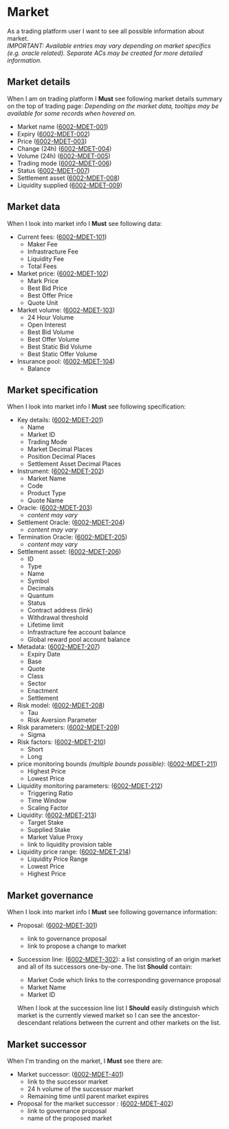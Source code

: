 # Market

As a trading platform user I want to see all possible information about market.  
<i>IMPORTANT: Available entries may vary depending on market specifics (e.g. oracle related). Separate ACs may be created for more detailed information.</i>

## Market details

When I am on trading platform I **Must** see following market details summary on the top of trading page:
<i> Depending on the market data, tooltips may be available for some records when hovered on.</i>

- Market name (<a name="6002-MDET-001" href="#6002-MDET-001">6002-MDET-001</a>)
- Expiry (<a name="6002-MDET-002" href="#6002-MDET-002">6002-MDET-002</a>)
- Price (<a name="6002-MDET-003" href="#6002-MDET-003">6002-MDET-003</a>)
- Change (24h) (<a name="6002-MDET-004" href="#6002-MDET-004">6002-MDET-004</a>)
- Volume (24h) (<a name="6002-MDET-005" href="#6002-MDET-005">6002-MDET-005</a>)
- Trading mode (<a name="6002-MDET-006" href="#6002-MDET-006">6002-MDET-006</a>)
- Status (<a name="6002-MDET-007" href="#6002-MDET-007">6002-MDET-007</a>)
- Settlement asset (<a name="6002-MDET-008" href="#6002-MDET-008">6002-MDET-008</a>)
- Liquidity supplied (<a name="6002-MDET-009" href="#6002-MDET-009">6002-MDET-009</a>)

## Market data

When I look into market info I **Must** see following data:

- Current fees: (<a name="6002-MDET-101" href="#6002-MDET-101">6002-MDET-101</a>)
  - Maker Fee
  - Infrastracture Fee
  - Liquidity Fee
  - Total Fees
- Market price: (<a name="6002-MDET-102" href="#6002-MDET-102">6002-MDET-102</a>)
  - Mark Price
  - Best Bid Price
  - Best Offer Price
  - Quote Unit
- Market volume: (<a name="6002-MDET-103" href="#6002-MDET-103">6002-MDET-103</a>)
  - 24 Hour Volume
  - Open Interest
  - Best Bid Volume
  - Best Offer Volume
  - Best Static Bid Volume
  - Best Static Offer Volume
- Insurance pool: (<a name="6002-MDET-104" href="#6002-MDET-104">6002-MDET-104</a>)
  - Balance

## Market specification

When I look into market info I **Must** see following specification:

- Key details: (<a name="6002-MDET-201" href="#6002-MDET-201">6002-MDET-201</a>)
  - Name
  - Market ID
  - Trading Mode
  - Market Decimal Places
  - Position Decimal Places
  - Settlement Asset Decimal Places
- Instrument: (<a name="6002-MDET-202" href="#6002-MDET-202">6002-MDET-202</a>)
  - Market Name
  - Code
  - Product Type
  - Quote Name
- Oracle: (<a name="6002-MDET-203" href="#6002-MDET-203">6002-MDET-203</a>)
  - <i>content may vary</i>
- Settlement Oracle: (<a name="6002-MDET-204" href="#6002-MDET-204">6002-MDET-204</a>)
  - <i>content may vary</i>
- Termination Oracle: (<a name="6002-MDET-205" href="#6002-MDET-205">6002-MDET-205</a>)
  - <i>content may vary</i>
- Settlement asset: (<a name="6002-MDET-206" href="#6002-MDET-206">6002-MDET-206</a>)
  - ID
  - Type
  - Name
  - Symbol
  - Decimals
  - Quantum
  - Status
  - Contract address (link)
  - Withdrawal threshold
  - Lifetime limit
  - Infrastracture fee account balance
  - Global reward pool account balance
- Metadata: (<a name="6002-MDET-207" href="#6002-MDET-207">6002-MDET-207</a>)
  - Expiry Date
  - Base
  - Quote
  - Class
  - Sector
  - Enactment
  - Settlement
- Risk model: (<a name="6002-MDET-208" href="#6002-MDET-208">6002-MDET-208</a>)
  - Tau
  - Risk Aversion Parameter
- Risk parameters: (<a name="6002-MDET-209" href="#6002-MDET-209">6002-MDET-209</a>)
  - Sigma
- Risk factors: (<a name="6002-MDET-210" href="#6002-MDET-210">6002-MDET-210</a>)
  - Short
  - Long
- price monitoring bounds <i>(multiple bounds possible)</i>: (<a name="6002-MDET-211" href="#6002-MDET-211">6002-MDET-211</a>)
  - Highest Price
  - Lowest Price
- Liquidity monitoring parameters: (<a name="6002-MDET-212" href="#6002-MDET-212">6002-MDET-212</a>)
  - Triggering Ratio
  - Time Window
  - Scaling Factor
- Liquidity: (<a name="6002-MDET-213" href="#6002-MDET-213">6002-MDET-213</a>)
  - Target Stake
  - Supplied Stake
  - Market Value Proxy
  - link to liquidity provision table
- Liquidity price range: (<a name="6002-MDET-214" href="#6002-MDET-214">6002-MDET-214</a>)
  - Liquidity Price Range
  - Lowest Price
  - Highest Price

## Market governance

When I look into market info I **Must** see following governance information:

- Proposal: (<a name="6002-MDET-301" href="#6002-MDET-301">6002-MDET-301</a>)
  - link to governance proposal
  - link to propose a change to market
- Succession line: (<a name="6002-MDET-302" href="#6002-MDET-302">6002-MDET-302</a>):
  a list consisting of an origin market and all of its successors one-by-one.
  The list **Should** contain:

  - Market Code which links to the corresponding governance proposal
  - Market Name
  - Market ID

  When I look at the succession line list I **Should** easily distinguish which market is the currently viewed market so I can see the ancestor-descendant relations between the current and other markets on the list.

## Market successor

When I'm tranding on the market, I **Must** see there are:

- Market successor: (<a name="6002-MDET-401" href="#6002-MDET-401">6002-MDET-401</a>)
  - link to the successor market
  - 24 h volume of the successor market
  - Remaining time until parent market expires
- Proposal for the market successor : (<a name="6002-MDET-402" href="#6002-MDET-402">6002-MDET-402</a>)
  - link to governance proposal
  - name of the proposed market
